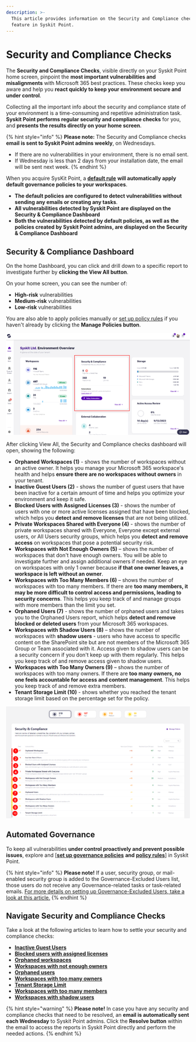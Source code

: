 ```yaml
---
description: >-
  This article provides information on the Security and Compliance checks
  feature in Syskit Point.
---
```


# Security and Compliance Checks

The **Security and Compliance Checks**, visible directly on your Syskit Point home screen, pinpoint the **most important vulnerabilities and misalignments** with Microsoft 365 best practices. These checks keep you aware and help you **react quickly to keep your environment secure and under control**.

Collecting all the important info about the security and compliance state of your environment is a time-consuming and repetitive administration task. **Syskit Point performs regular security and compliance checks** for you, and **presents the results directly on your home screen**.

{% hint style="info" %}
**Please note:** The Security and Compliance checks **email is sent to Syskit Point admins weekly**, on Wednesdays.

* If there are no vulnerabilities in your environment, there is no email sent.
* If Wednesday is less than 2 days from your installation date, the email will be sent next week.
{% endhint %}

When you acquire SysKit Point, a [**default rule**](../automated-workflows/policy-automation.md#default-rule) **will automatically apply default governance policies to your workspaces**.

* **The default policies are configured to detect vulnerabilities without sending any emails or creating any tasks**.
* **All vulnerabilities detected by Syskit Point are displayed on the Security & Compliance Dashboard**
* **Both the vulnerabilities detected by default policies, as well as the policies created by Syskit Point admins, are displayed on the Security & Compliance Dashboard**

## Security & Compliance Dashboard

On the home Dashboard, you can click and drill down to a specific report to investigate further by **clicking the View All button**.

On your home screen, you can see the number of:

* **High-risk** vulnerabilities
* **Medium-risk** vulnerabilities
* **Low-risk** vulnerabilities

You are also able to apply policies manually or [set up policy rules](../automated-workflows/policy-automation.md) if you haven't already by clicking the **Manage Policies button**.

![Security & Compliance checks - Home](../../.gitbook/assets/security-and-compliance-checks-home.png)

After clicking View All, the Security and Compliance checks dashboard will open, showing the following:

* **Orphaned Workspaces (1)** - shows the number of workspaces without an active owner. It helps you manage your Microsoft 365 workspace's health and helps **ensure there are no workspaces without owners** in your tenant.
* **Inactive Guest Users (2)** - shows the number of guest users that have been inactive for a certain amount of time and helps you optimize your environment and keep it safe.
* **Blocked Users with Assigned Licenses (3)** - shows the number of users with one or more active licenses assigned that have been blocked, which helps you **detect and remove licenses** that are not being utilized.
* **Private Workspaces Shared with Everyone (4)** - shows the number of private workspaces shared with Everyone, Everyone except external users, or All Users security groups, which helps you **detect and remove access** on workspaces that pose a potential security risk.
* **Workspaces with Not Enough Owners (5)** – shows the number of workspaces that don't have enough owners. You will be able to investigate further and assign additional owners if needed. Keep an eye on workspaces with only 1 owner because **if that one owner leaves, a workspace is left without an owner**.
* **Workspaces with Too Many Members (6)** – shows the number of workspaces with too many members. If there are **too many members, it may be more difficult to control access and permissions, leading to security concerns**. This helps you keep track of and manage groups with more members than the limit you set.
* **Orphaned Users (7)** - shows the number of orphaned users and takes you to the Orphaned Users report, which helps **detect and remove blocked or deleted users** from your Microsoft 365 workspaces.
* **Workspaces with Shadow Users (8)** – shows the number of workspaces with **shadow users** - users who have access to specific content on the SharePoint site but are not members of the Microsoft 365 Group or Team associated with it. Access given to shadow users can be a security concern if you don't keep up with them regularly. This helps you keep track of and remove access given to shadow users.
* **Workspaces with Too Many Owners (9)** – shows the number of workspaces with too many owners. If there are **too many owners, no one feels accountable for access and content management**. This helps you keep track of and remove extra members. &#x20;
* **Tenant Storage Limit (10)** - shows whether you reached the tenant storage limit based on the percentage set for the policy.

![Security & Compliance Checks](../../.gitbook/assets/security-compliance-checks-dashboard.png)

## Automated Governance

To keep all vulnerabilities **under control proactively and prevent possible issues**, explore and \[[**set up governance policies**](../automated-workflows/set-up-policies.md) **and** [**policy rules**](../automated-workflows/policy-automation.md)] in Syskit Point.

{% hint style="info" %}
**Please note!** If a user, security group, or mail-enabled security group is added to the Governance-Excluded Users list, those users do not receive any Governance-related tasks or task-related emails. [For more details on setting up Governance-Excluded Users, take a look at this article.](../configuration/exclude-users-tasks.md)
{% endhint %}

&#x20;

## Navigate Security and Compliance Checks

Take a look at the following articles to learn how to settle your security and compliance checks:

* [**Inactive Guest Users**](inactive-guest-users.md)
* [**Blocked users with assigned licenses**](blocked-users-assigned-license.md)
* [**Orphaned workspaces**](orphaned-workspaces.md)
* [**Workspaces with not enough owners**](workspaces-not-enough-owners.md)
* [**Orphaned users**](orphaned-users.md)&#x20;
* [**Workspaces with too many owners**](inactive-guest-users.md)
* [**Tenant Storage Limit**](tenant-storage.md)
* [**Workspaces with too many members**](workspaces-with-too-many-members.md)
* [**Workspaces with shadow users**](workspaces-with-shadow-users.md)

{% hint style="warning" %}
**Please note!**   In case you have any security and compliance checks that need to be resolved, an **email is automatically sent each Wednesday** to Syskit Point admins. Click the **Resolve button** within the email to access the reports in Syskit Point directly and perform the needed actions.
{% endhint %}
